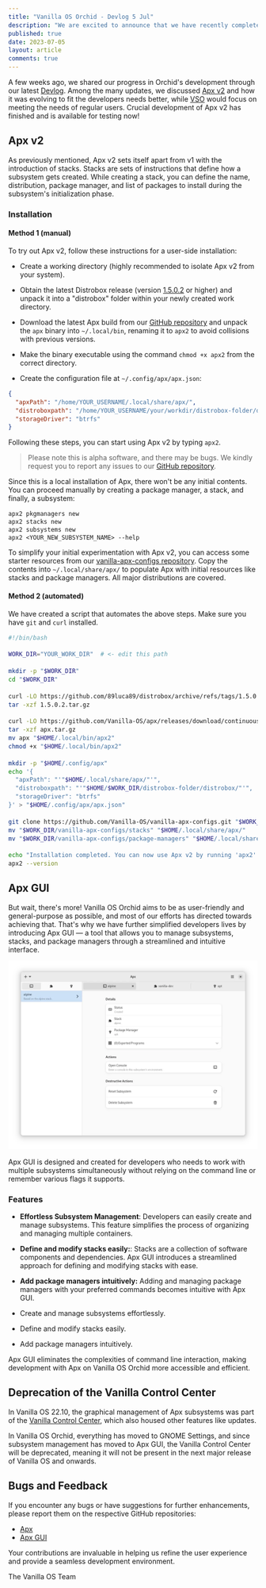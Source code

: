 ```yaml
---
title: "Vanilla OS Orchid - Devlog 5 Jul"
description: "We are excited to announce that we have recently completed crucial development of Apx v2, which is now available for testing by everyone."
published: true
date: 2023-07-05
layout: article
comments: true
---
```


A few weeks ago, we shared our progress in Orchid's development through our latest [Devlog](https://vanillaos.org/2023/06/11/vanilla-os-orchid-devlog.html). Among the many updates, we discussed [Apx v2](https://vanillaos.org/2023/06/11/vanilla-os-orchid-devlog.html#apx-v2-and-vso-v2) and how it was evolving to fit the developers needs better, while [VSO](https://vanillaos.org/2023/06/11/vanilla-os-orchid-devlog.html#vso-as-a-system-package-manager) would focus on meeting the needs of regular users. Crucial development of Apx v2 has finished and is available for testing now!

## Apx v2

As previously mentioned, Apx v2 sets itself apart from v1 with the  introduction of stacks. Stacks are sets of instructions that define how a subsystem gets created. While creating a stack, you can define the name, distribution, package manager, and list of packages to install during the subsystem's initialization phase.

### Installation

#### Method 1 (manual)

To try out Apx v2, follow these instructions for a user-side installation:

- Create a working directory (highly recommended to isolate Apx v2 from your system).

- Obtain the latest Distrobox release (version [1.5.0.2](https://github.com/89luca89/distrobox/archive/refs/tags/1.5.0.2.tar.gz) or higher) and unpack it into a "distrobox" folder within your newly created work directory.

- Download the latest Apx build from our [GitHub repository](https://github.com/Vanilla-OS/apx/releases/download/continuous/apx.tar.gz) and unpack the `apx` binary into `~/.local/bin`, renaming it to `apx2` to avoid collisions with previous versions.
- Make the binary executable using the command `chmod +x apx2` from the correct directory.

- Create the configuration file at `~/.config/apx/apx.json`:

```json
{
  "apxPath": "/home/YOUR_USERNAME/.local/share/apx/",
  "distroboxpath": "/home/YOUR_USERNAME/your/workdir/distrobox-folder/distrobox",
  "storageDriver": "btrfs"
}
```

Following these steps, you can start using Apx v2 by typing `apx2`.

> Please note this is alpha software, and there may be bugs. We kindly request you to report any issues to our [GitHub repository](https://github.com/Vanilla-OS/apx/issues).

Since this is a local installation of Apx, there won't be any initial contents. You can proceed manually by creating a package manager, a stack, and finally, a subsystem:

```shell
apx2 pkgmanagers new
apx2 stacks new
apx2 subsystems new
apx2 <YOUR_NEW_SUBSYSTEM_NAME> --help
```

To simplify your initial experimentation with Apx v2, you can access some starter resources from our [vanilla-apx-configs repository](https://github.com/Vanilla-OS/vanilla-apx-configs/). Copy the contents into `~/.local/share/apx/` to populate Apx with initial resources like stacks and package managers. All major distributions are covered.

#### Method 2 (automated)

We have created a script that automates the above steps. Make sure you have `git` and `curl` installed.

```bash
#!/bin/bash

WORK_DIR="YOUR_WORK_DIR"  # <- edit this path

mkdir -p "$WORK_DIR"
cd "$WORK_DIR"

curl -LO https://github.com/89luca89/distrobox/archive/refs/tags/1.5.0.2.tar.gz
tar -xzf 1.5.0.2.tar.gz

curl -LO https://github.com/Vanilla-OS/apx/releases/download/continuous/apx.tar.gz
tar -xzf apx.tar.gz
mv apx "$HOME/.local/bin/apx2"
chmod +x "$HOME/.local/bin/apx2"

mkdir -p "$HOME/.config/apx"
echo '{
  "apxPath": "'"$HOME/.local/share/apx/"'",
  "distroboxpath": "'"$HOME/$WORK_DIR/distrobox-folder/distrobox/"'",
  "storageDriver": "btrfs"
}' > "$HOME/.config/apx/apx.json"

git clone https://github.com/Vanilla-OS/vanilla-apx-configs.git "$WORK_DIR/vanilla-apx-configs"
mv "$WORK_DIR/vanilla-apx-configs/stacks" "$HOME/.local/share/apx/"
mv "$WORK_DIR/vanilla-apx-configs/package-managers" "$HOME/.local/share/apx/"

echo "Installation completed. You can now use Apx v2 by running 'apx2'."
apx2 --version
```

## Apx GUI

But wait, there's more! Vanilla OS Orchid aims to be as user-friendly and general-purpose as possible, and most of our efforts has directed towards achieving that. That's why we have further simplified developers lives by introducing Apx GUI — a tool that allows you to manage subsystems, stacks, and package managers through a streamlined and intuitive interface.

![Apx GUI](/assets/uploads/apx-gui.webp)

Apx GUI is designed and created for developers who needs to work with multiple subsystems simultaneously without relying on the command line or remember various flags it supports.

### Features

- **Effortless Subsystem Management**: Developers can easily create and manage subsystems. This feature simplifies the process of organizing and managing multiple containers.

- **Define and modify stacks easily:**: Stacks are a collection of software components and dependencies. Apx GUI introduces a streamlined approach for defining and modifying stacks with ease.

- **Add package managers intuitively:** Adding and managing package managers with your preferred commands becomes intuitive with Apx GUI.

- Create and manage subsystems effortlessly.

- Define and modify stacks easily.

- Add package managers intuitively.

Apx GUI eliminates the complexities of command line interaction, making development with Apx on Vanilla OS Orchid more accessible and efficient.

## Deprecation of the Vanilla Control Center

In Vanilla OS 22.10, the graphical management of Apx subsystems was part of the [Vanilla Control Center](https://github.com/Vanilla-OS/vanilla-control-center), which also housed other features like updates.

In Vanilla OS Orchid, everything has moved to GNOME Settings, and since subsystem management has moved to Apx GUI, the Vanilla Control Center will be deprecated, meaning it will not be present in the next major release of Vanilla OS and onwards.

## Bugs and Feedback

If you encounter any bugs or have suggestions for further enhancements, please report them on the respective GitHub repositories:

- [Apx](https://github.com/Vanilla-OS/apx/)
- [Apx GUI](https://github.com/Vanilla-OS/apx-gui/)

Your contributions are invaluable in helping us refine the user experience and provide a seamless development environment.

The Vanilla OS Team
